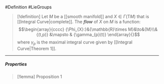 #Definition #LieGroups 

> [!definition]
> Let $M$ be a [[smooth manifold]] and $X\in \Gamma(\text{T}M)$ that is [[Integral Curve|complete]]. The ***flow*** of $X$ on $M$ is a function: $$\begin{array}{cccc} {\Phi_{X}:}&{\mathbb{R}\times M}&\to&{M}\\&{(t,p)} &\mapsto & {\gamma_{p}(t)} \end{array}{}$$where $\gamma_{p}$ is the maximal integral curve given by [[Integral Curve|Theorem 1]].
---
##### Properties
> [!lemma] Proposition 1
> 